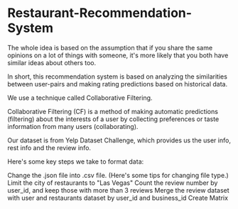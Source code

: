 # Restaurant-Recommendation-System


The whole idea is based on the assumption that if you share the same opinions on a lot of things with someone, it's more likely that you both have similar ideas about others too.

In short, this recommendation system is based on analyzing the similarities between user-pairs and making rating predictions based on historical data.

We use a technique called Collaborative Filtering.

Collaborative Filtering (CF) is a method of making automatic predictions (filtering) about the interests of a user by collecting preferences or taste information from many users (collaborating).

Our dataset is from Yelp Dataset Challenge, which provides us the user info, rest info and the review info.

Here's some key steps we take to format data:

Change the .json file into .csv file. (Here's some tips for changing file type.) Limit the city of restaurants to "Las Vegas" Count the review number by user_id, and keep those with more than 3 reviews Merge the review dataset with user and restaurants dataset by user_id and business_id Create Matrix
